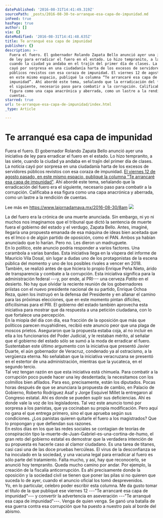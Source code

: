 ```yaml
---
datePublished: '2016-08-31T14:41:49.319Z'
sourcePath: _posts/2016-08-30-te-arranque-esa-capa-de-impunidad.md
inFeed: true
hasPage: true
author: []
via: {}
dateModified: '2016-08-31T14:41:48.635Z'
title: Te arranqué esa capa de impunidad
publisher: {}
description: >-
  Fuera el fuero. El gobernador Rolando Zapata Bello anunció ayer una iniciativa
  de ley para erradicar el fuero en el estado. Lo hizo tempranito, a las siete,
  cuando la ciudad ya andaba en el trajín del primer día de clases. La noticia
  cayó por sorpresa en una ciudadanía harta de los excesos de servidores
  públicos revistos con esa coraza de impunidad. El viernes 12 de agosto pasado,
  en este mismo espacio, publiqué la columna “Te arrancaré esa capa de
  impunidad”. Ahí abordé este tema, señalando que la erradicación del fuero era
  el siguiente, necesario paso para combatir a la corrupción. Calificaba a esa
  figura como una capa anacrónica y aberrada, como un lastre a la rendición de
  cuentas.
starred: true
url: te-arranque-esa-capa-de-impunidad/index.html
_type: Article

---
```

# Te arranqué esa capa de impunidad

Fuera el fuero. El gobernador Rolando Zapata Bello anunció ayer una iniciativa de ley para erradicar el fuero en el estado. Lo hizo tempranito, a las siete, cuando la ciudad ya andaba en el trajín del primer día de clases. La noticia cayó por sorpresa en una ciudadanía harta de los excesos de servidores públicos revistos con esa coraza de impunidad. [El viernes 12 de agosto pasado, en este mismo espacio, publiqué la columna "Te arrancaré esa capa de impunidad"][0]. Ahí abordé este tema, señalando que la erradicación del fuero era el siguiente, necesario paso para combatir a la corrupción. Calificaba a esa figura como una capa anacrónica y aberrada, como un lastre a la rendición de cuentas.

Lee más en https://www.lajornadamaya.mx/2016-08-30/8am
![](https://the-grid-user-content.s3-us-west-2.amazonaws.com/abab8e6a-8634-48eb-b4f6-29e7ad799eb1.jpg)

La del fuero era la crónica de una muerte anunciada. Sin embargo, ni yo ni muchos nos imaginamos que el tribunal que dictó la sentencia de muerte fuera el gobierno del estado y el verdugo, Zapata Bello. Antes, imaginé, llegaría una propuesta emanada de esa máquina de ideas bien aceitada que es el Imco o de algún partido de oposición, como el PAN. Ambos ya habían anunciado que lo harían. Pero no. Les dieron un madruguete.  
En lo político, este anuncio podría responder a varios factores. Una carambola a varias bandas. Esta iniciativa llega en la víspera del informe de Mauricio Vila Dosal, sin lugar a dudas uno de los protagonistas de la escena pública del momento y uno de los posibles rivales a vencer en 2018\.  
También, se realizó antes de que hiciera lo propio Enrique Peña Nieto, árido de transparencia y combate a la corrupción. Esta iniciativa significa para la administración federal ---y, por ende, al PRI--- una cerveza _Patito_ en el desierto. No hay que olvidar la reciente reunión de los gobernadores priístas con el nuevo presidente nacional de su partido, Enrique Ochoa Reza, quien los instruyó en la defensa del Presidente y en allanar el camino para las próximas elecciones, que en este momento pintan difíciles, dificilísimas para el PRI. El gobierno del estado también aprovecha esta iniciativa para mostrar que da respuesta a una petición ciudadana, con lo que fortalece una percepción.  
En la miopía del día con día, esa fracción de la oposición que más que políticos parecen muyahidines, recibió este anuncio peor que una plaga de moscos prietos. Aseguraron que la propuesta estaba coja, al no incluir en ella a los funcionarios del Poder Judicial, y le restaban mérito, al señalar que el gobierno del estado sólo se sumó a la moda de erradicar el fuero. Sustentaban este último argumento con la iniciativa que presentó Javier Duarte, el aún gobernador de Veracruz, condenado ya al ostracismo, a la vergüenza eterna. No señalaban que la iniciativa veracruzana se presentó en el estertor de una administración, mientras que la yucateca, en el segundo tercio.   
Tal vez tengan razón en que esta iniciativa está chimuela. Para combatir a la corrupción poco puede hacer una ley desdentada; la necesitamos con los colmillos bien afilados. Para eso, precisamente, están los diputados. Pocas horas después de que se anunciara la propuesta de cambio, en Palacio de Gobierno, Roberto Rodríguez Asaf y Jorge Esquivel Millet la entregaron al Congreso estatal. Ahí es donde se pueden suplir sus deficiencias. Ahí es donde vale la voz de los legisladores. Tal vez este anuncio tomó por sorpresa a los panistas, que ya cocinaban su propia modificación. Pero aquí no gana el que entrega primero, sino el que aprueba según sus condiciones. ¿Los panistas quieren quitarle el fuero a los magistrados? Que lo propongan y que defiendan sus razones.  
En estos días en los que las redes sociales se contagian de teorías de conspiración tipo la-muerte-de-Juan-Gabriel-es-una-cortina-de-humo, el gran reto del gobierno estatal es demostrar que la verdadera intención de su propuesta es hacerle caso al clamor ciudadano. Es una tarea de titanes, casi casi una de las doce pruebas hercúleas. El virus de la desconfianza se ha inoculado en la sociedad, y una vacuna legal para erradicar al fuero es sólo parte del tratamiento. Falta mucho, y así, hay que reconocerlo, se anunció hoy tempranito. Queda mucho camino por andar. Por ejemplo, la creación de la fiscalía anticorrupción. Es ahí precisamente donde la oposición y la sociedad civil se tienen que poner las pilas si no quieren que suceda lo de ayer, cuando el anuncio oficial los tomó desprevenidos.  
Yo, en lo particular, celebro poder escribir esta columna. Me da gusto tomar el título de la que publiqué ese viernes 12 ---"Te arrancaré esa capa de impunidad"--- y convertir la advertencia en aseveración ---"Te arranqué esa capa de impunidad"---. Venga de quien venga. Se ganó una batalla de esa guerra contra esa corrupción que ha puesto a nuestro país al borde del abismo.

[0]: https://www.lajornadamaya.mx/2016-08-12/Reporte-8AM